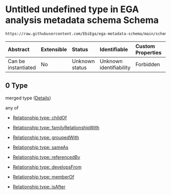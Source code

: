 # Untitled undefined type in EGA analysis metadata schema Schema

```txt
https://raw.githubusercontent.com/EbiEga/ega-metadata-schema/main/schemas/EGA.analysis.json#/properties/analysisRelationships/items/allOf/1/anyOf/2/allOf/0
```



| Abstract            | Extensible | Status         | Identifiable            | Custom Properties | Additional Properties | Access Restrictions | Defined In                                                                       |
| :------------------ | :--------- | :------------- | :---------------------- | :---------------- | :-------------------- | :------------------ | :------------------------------------------------------------------------------- |
| Can be instantiated | No         | Unknown status | Unknown identifiability | Forbidden         | Allowed               | none                | [EGA.analysis.json\*](../../../schemas/EGA.analysis.json "open original schema") |

## 0 Type

merged type ([Details](ega-2-properties-analysis-relationships-items-allof-relationship-constraints-for-an-analysis-anyof-relationships-of-external-accessions-and-urls-optional-ones-allof-0.md))

any of

*   [Relationship type: childOf](ega-4-defs-relationship-type-childof.md "check type definition")

*   [Relationship type: familyRelationshipWith](ega-4-defs-relationship-type-familyrelationshipwith.md "check type definition")

*   [Relationship type: groupedWith](ega-4-defs-relationship-type-groupedwith.md "check type definition")

*   [Relationship type: sameAs](ega-4-defs-relationship-type-sameas.md "check type definition")

*   [Relationship type: referencedBy](ega-4-defs-relationship-type-referencedby.md "check type definition")

*   [Relationship type: developsFrom](ega-4-defs-relationship-type-developsfrom.md "check type definition")

*   [Relationship type: memberOf](ega-4-defs-relationship-type-memberof.md "check type definition")

*   [Relationship type: isAfter](ega-4-defs-relationship-type-isafter.md "check type definition")
